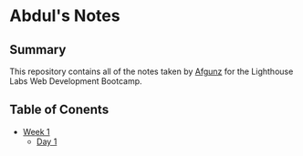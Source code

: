 # Abdul's Notes

## Summary

This repository contains all of the notes taken by [Afgunz](https://github.com/afgunz) for the Lighthouse Labs Web Development Bootcamp.
 

## Table of Conents
* [Week 1](/Week_1/)
  * [Day 1](/Week_1/Day_1/)





